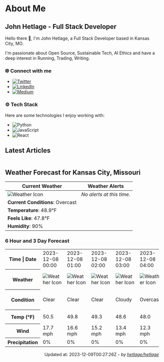 # About Me

## John Hetlage - Full Stack Developer

Hello there 👋, I'm John Hetlage, a Full Stack Developer based in Kansas City, MO. 

I'm passionate about Open Source, Sustainable Tech, AI Ethics and have a deep interest in Running, Trading, Writing.

### 🌐 Connect with me
- [![Twitter](https://img.shields.io/badge/Twitter-1DA1F2?style=for-the-badge&logo=twitter&logoColor=white)](https://twitter.com/j_hetlage)
- [![LinkedIn](https://img.shields.io/badge/LinkedIn-0077B5?style=for-the-badge&logo=linkedin&logoColor=white)](https://linkedin.com/in/john-hetlage)
- [![Medium](https://img.shields.io/badge/Medium-12100E?style=for-the-badge&logo=medium&logoColor=white)](https://medium.com/@jhetlage)

### ⚙️ Tech Stack
Here are some technologies I enjoy working with:
- ![Python](https://img.shields.io/badge/-Python-05122A?style=flat&logo=Python)
- ![JavaScript](https://img.shields.io/badge/-JavaScript-05122A?style=flat&logo=JavaScript)
- ![React](https://img.shields.io/badge/-React-05122A?style=flat&logo=React)


## Latest Articles

<table>
  <tbody></tbody>
</table>


## Weather Forecast for Kansas City, Missouri

| **Current Weather** | **Weather Alerts** |
|---------------------|--------------------|
| ![Weather Icon](https://cdn.weatherapi.com/weather/64x64/night/122.png) |  _No alerts at this time._  |
| **Current Conditions**: Overcast |  | 
| **Temperature**: 48.9°F |  |
| **Feels Like**: 47.8°F |  |
| **Humidity**: 90% | |

### 6 Hour and 3 Day Forecast

<table>
  <tbody>  
    <tr><th>Time | Date</th><td>2023-12-08 00:00</td><td>2023-12-08 01:00</td><td>2023-12-08 02:00</td><td>2023-12-08 03:00</td><td>2023-12-08 04:00</td><td>2023-12-08 05:00</td><td>2023-12-08</td><td>2023-12-09</td><td>2023-12-10</td></tr>
    <tr><th>Weather</th><td><img src="https://cdn.weatherapi.com/weather/64x64/night/113.png" alt="Weather Icon"></td><td><img src="https://cdn.weatherapi.com/weather/64x64/night/113.png" alt="Weather Icon"></td><td><img src="https://cdn.weatherapi.com/weather/64x64/night/113.png" alt="Weather Icon"></td><td><img src="https://cdn.weatherapi.com/weather/64x64/night/119.png" alt="Weather Icon"></td><td><img src="https://cdn.weatherapi.com/weather/64x64/night/122.png" alt="Weather Icon"></td><td><img src="https://cdn.weatherapi.com/weather/64x64/night/122.png" alt="Weather Icon"></td>
    <td><img src="https://cdn.weatherapi.com/weather/64x64/day/176.png" alt="Weather Icons"</td><td><img src="https://cdn.weatherapi.com/weather/64x64/day/176.png" alt="Weather Icons"</td><td><img src="https://cdn.weatherapi.com/weather/64x64/day/116.png" alt="Weather Icons"</td></tr>
    <tr><th>Condition</th><td>Clear</td><td>Clear</td><td>Clear</td><td>Cloudy</td><td>Overcast</td><td>Overcast</td>
    <td>Patchy rain possible</td><td>Patchy rain possible</td><td>Partly cloudy</td></tr>
    <tr><th>Temp (°F)</th><td>50.5</td><td>49.8</td><td>49.3</td><td>48.6</td><td>48.0</td><td>47.8</td>
    <td>59.2° / 46.8°F</td><td>48.4° / 35.6°F</td><td>43.7° / 28.6°F</td></tr>
    <tr><th>Wind</th><td>17.7 mph</td><td>16.6 mph</td><td>15.2 mph</td><td>13.4 mph</td><td>12.3 mph</td><td>10.1 mph</td>
    <td>17.7 mph</td><td>16.8 mph</td><td>13.4 mph</td></tr>
    <tr><th>Precipitation</th><td>0%</td><td>0%</td><td>0%</td><td>0%</td><td>0%</td><td>0%</td>
    <td>81%</td><td>89%</td><td>0%</td></tr>
  </tbody>
</table>

<div align="right">

Updated at: 2023-12-09T00:27:26Z - *by [hetlage/hetlage](https://github.com/hetlage/hetlage)*

</div>

